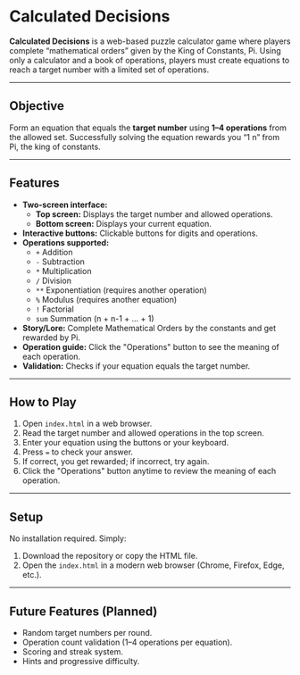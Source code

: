 # Calculated Decisions

**Calculated Decisions** is a web-based puzzle calculator game where players complete “mathematical orders” given by the King of Constants, Pi. Using only a calculator and a book of operations, players must create equations to reach a target number with a limited set of operations.

---

## Objective
Form an equation that equals the **target number** using **1–4 operations** from the allowed set. Successfully solving the equation rewards you “1 n” from Pi, the king of constants.

---

## Features
- **Two-screen interface:**
  - **Top screen:** Displays the target number and allowed operations.
  - **Bottom screen:** Displays your current equation.
- **Interactive buttons:** Clickable buttons for digits and operations.
- **Operations supported:**
  - `+` Addition
  - `-` Subtraction
  - `*` Multiplication
  - `/` Division
  - `**` Exponentiation (requires another operation)
  - `%` Modulus (requires another equation)
  - `!` Factorial
  - `sum` Summation (n + n-1 + ... + 1)
- **Story/Lore:** Complete Mathematical Orders by the constants and get rewarded by Pi.
- **Operation guide:** Click the "Operations" button to see the meaning of each operation.
- **Validation:** Checks if your equation equals the target number.

---

## How to Play
1. Open `index.html` in a web browser.
2. Read the target number and allowed operations in the top screen.
3. Enter your equation using the buttons or your keyboard.
4. Press `=` to check your answer.
5. If correct, you get rewarded; if incorrect, try again.
6. Click the "Operations" button anytime to review the meaning of each operation.

---

## Setup
No installation required. Simply:
1. Download the repository or copy the HTML file.
2. Open the `index.html` in a modern web browser (Chrome, Firefox, Edge, etc.).

---

## Future Features (Planned)
- Random target numbers per round.
- Operation count validation (1–4 operations per equation).
- Scoring and streak system.
- Hints and progressive difficulty.
